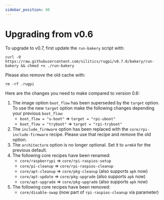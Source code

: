 ```yaml
---
sidebar_position: 40
---
```


# Upgrading from v0.6

To upgrade to v0.7, first update the `run-bakery` script with:

```shell
curl -O https://raw.githubusercontent.com/silitics/rugpi/v0.7.0/bakery/run-bakery && chmod +x ./run-bakery
```

Please also remove the old cache with:

```shell
rm -rf .rugpi
```

Here are the changes you need to make compared to version 0.6:

1. The image option `boot_flow` has been superseded by the `target` option. To use the new `target` option make the following changes depending your previous `boot_flow`:
    - `boot_flow = "u-boot"` ⇒ `target = "rpi-uboot"`
    - `boot_flow = "tryboot"` ⇒ `target = "rpi-tryboot"`
2. The `include_firmware` option has been replaced with the `core/rpi-include-firmware` recipe. Please use that recipe and remove the old option.
3. The `architecture` option is no longer optional. Set it to `arm64` for the previous default.
4. The following core recipes have been renamed:
    - `core/raspberrypi` ⇒ `core/rpi-raspios-setup`
    - `core/pi-cleanup` ⇒ `core/rpi-raspios-cleanup`
    - `core/apt-cleanup` ⇒ `core/pkg-cleanup` (also supports `apk` now)
    - `core/apt-update` ⇒ `core/pkg-upgrade` (also supports `apk` now)
    - `core/apt-upgrade` ⇒ `core/pkg-upgrade` (also supports `apk` now)
5. The following core recipes have been removed:
    - `core/disable-swap` (now part of `rpi-raspios-cleanup` via parameter)